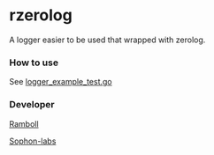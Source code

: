 # rzerolog
A logger easier to be used that wrapped with zerolog.


### How to use
See [logger_example_test.go](logger_example_test.go)

### Developer
[Ramboll](https://github.com/ramboll-max)

[Sophon-labs](https://github.com/sophon-labs)
